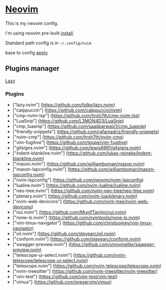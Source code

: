# [Neovim](https://neovim.io/)
This is my neovim config.

I'm using neovim pre-built [install](https://github.com/neovim/neovim/blob/master/INSTALL.md#:~:text=Linux-,Pre%2Dbuilt%20archives,-The%20Releases%20page).

Standard path config is in `~/.config/nvim`

base to config [apply](https://github.com/cpow/neovim-for-newbs/tree/main)

## Plugins manager

[Lazy](https://github.com/folke/lazy.nvim.git)

### Plugins

- ["lazy.nvim"] (https://github.com/folke/lazy.nvim)
- ["catppuccin"] (https://github.com/catppuccin/nvim)
- ["cmp-nvim-lsp"] (https://github.com/hrsh7th/cmp-nvim-lsp)
- ["LuaSnip"] (https://github.com/L3MON4D3/LuaSnip)
- ["cmp_luasnip"] (https://github.com/saadparwaiz1/cmp_luasnip)
- ["friendly-snippets"] (https://github.com/rafamadriz/friendly-snippets)
- ["nvim-cmp"] (https://github.com/hrsh7th/nvim-cmp)
- ["vim-fugitive"] (https://github.com/tpope/vim-fugitive)
- ["gitsigns.nvim"] (https://github.com/lewis6991/gitsigns.nvim)
- ["indent-blankline.nvim"] (https://github.com/lukas-reineke/indent-blankline.nvim)
- ["mason.nvim"] (https://github.com/williamboman/mason.nvim)
- ["mason-lspconfig.nvim"] (https://github.com/williamboman/mason-lspconfig.nvim)
- ["nvim-lspconfig"] (https://github.com/neovim/nvim-lspconfig)
- ["lualine.nvim"] (https://github.com/nvim-lualine/lualine.nvim)
- ["neo-tree.nvim"] (https://github.com/nvim-neo-tree/neo-tree.nvim)
- ["plenary.nvim"] (https://github.com/nvim-lua/plenary.nvim)
- ["nvim-web-devicons"] (https://github.com/nvim-tree/nvim-web-devicons)
- ["nui.nvim"] (https://github.com/MunifTanjim/nui.nvim)
- ["none-ls.nvim"] (https://github.com/nvimtools/none-ls.nvim)
- ["vim-tmux-navigator"] (https://github.com/christoomey/vim-tmux-navigator)
- ["oil.nvim"] (https://github.com/stevearc/oil.nvim)
- ["conform.nvim"] (https://github.com/stevearc/conform.nvim)
- ["swagger-preview.nvim"] (https://github.com/vinnymeller/swagger-preview.nvim)
- ["telescope-ui-select.nvim"] (https://github.com/nvim-telescope/telescope-ui-select.nvim)
- ["telescope.nvim"] (https://github.com/nvim-telescope/telescope.nvim)
- ["nvim-treesitter"] (https://github.com/nvim-treesitter/nvim-treesitter)
- ["vim-test"] (https://github.com/vim-test/vim-test)
- ["vimux"] (https://github.com/preservim/vimux)
